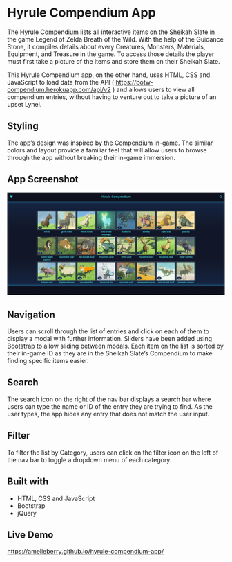 # Hyrule Compendium App
The Hyrule Compendium lists all interactive items on the Sheikah Slate in the game Legend of Zelda Breath of the Wild. With the help of the Guidance Stone, it compiles details about every Creatures, Monsters, Materials, Equipment, and Treasure in the game. To access those details the player must first take a picture of the items and store them on their Sheikah Slate.

This Hyrule Compendium app, on the other hand, uses HTML, CSS and JavaScript to load data from the API ( https://botw-compendium.herokuapp.com/api/v2 ) and allows users to view all compendium entries, without having to venture out to take a picture of an upset Lynel. 

## Styling
The app’s design was inspired by the Compendium in-game. The similar colors and layout provide a familiar feel that will allow users to browse through the app without breaking their in-game immersion. 

## App Screenshot
![A screenshot of the home page displaying all Compendium items](/assets/hyrule-compendium.JPG)

## Navigation
Users can scroll through the list of entries and click on each of them to display a modal with further information. Sliders have been added using Bootstrap to allow sliding between modals. Each item on the list is sorted by their in-game ID as they are in the Sheikah Slate’s Compendium to make finding specific items easier.

## Search
The search icon on the right of the nav bar displays a search bar where users can type the name or ID of the entry they are trying to find. As the user types, the app hides any entry that does not match the user input.

## Filter
To filter the list by Category, users can click on the filter icon on the left of the nav bar to toggle a dropdown menu of each category.

## Built with
* HTML, CSS and JavaScript
* Bootstrap
* jQuery

## Live Demo
https://amelieberry.github.io/hyrule-compendium-app/
